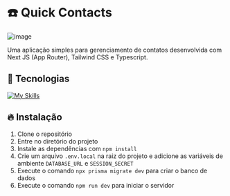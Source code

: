 # ☎️ Quick Contacts

![image](https://github.com/user-attachments/assets/e6a0c929-d24c-4fac-a0aa-ac5edbce7328)


Uma aplicação simples para gerenciamento de contatos desenvolvida com Next JS (App Router), Tailwind CSS e Typescript.

## 🚀 Tecnologias

[![My Skills](https://skillicons.dev/icons?i=next,typescript,sqlite,tailwind)](https://skillicons.dev)

## 🔥 Instalação

1. Clone o repositório
2. Entre no diretório do projeto
3. Instale as dependências com `npm install`
4. Crie um arquivo `.env.local` na raiz do projeto e adicione as variáveis de ambiente `DATABASE_URL` e `SESSION_SECRET`
5. Execute o comando `npx prisma migrate dev` para criar o banco de dados
6. Execute o comando `npm run dev` para iniciar o servidor
